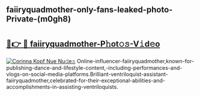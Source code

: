 ## faiiryquadmother-only-fans​-leaked-photo​-Private-(m0gh8)


# <h2><a href="https://mediaupload.pro?title=faiiryquadmother&ref=git">🔗👉 🔴 faiiryquadmother-P𝚑ot𝚘𝚜-V𝚒d𝚎o</a></h2>

[![Corinna Kopf Nue Nu𝚍e𝚜](https://i.imgur.com/0qMVB7G.gif)](https://mediaupload.pro?title=faiiryquadmother&ref=git)
Online-influencer-faiiryquadmother,known-for-publishing-dance-and-lifestyle-content,-including-performances-and-vlogs-on-social-media-platforms.Brilliant-ventriloquist-assistant-faiiryquadmother,celebrated-for-their-exceptional-abilities-and-accomplishments-in-assisting-ventriloquists.  